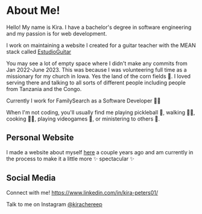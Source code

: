 # About Me!
Hello! My name is Kira. I have a bachelor's degree in software engineering and my passion is for web development.

I work on maintaining a website I created for a guitar teacher with the MEAN stack called [EstudioGuitar](https://www.estudioguitar.com)

You may see a lot of empty space where I didn't make any commits from Jan 2022-June 2023. This was because I was volunteering
full time as a missionary for my church in Iowa. Yes the land of the corn fields 🌽. I loved serving there and talking to all
sorts of different people including people from Tanzania and the Congo.

Currently I work for FamilySearch as a Software Developer 👩‍💻

When I'm not coding, you'll usually find me playing pickleball 🏓, walking 🚶‍♀️, cooking 🧑‍🍳, playing videogames 👾, or ministering to others 🤗.

## Personal Website
I made a website about myself [here](https://kirapeters.github.io/) a couple years ago and am currently in the process to make it
a little more ✨ spectacular ✨


## Social Media
Connect with me! https://www.linkedin.com/in/kira-peters01/

Talk to me on Instagram [@kirachereep](https://www.instagram.com/kirachereep/)

<!---
kirapeters/kirapeters is a ✨ special ✨ repository because its `README.md` (this file) appears on your GitHub profile.
You can click the Preview link to take a look at your changes.
--->
